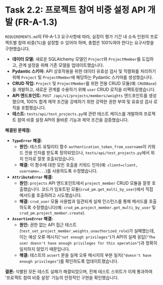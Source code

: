 # Task 2.2: 프로젝트 참여 비중 설정 API 개발 (FR-A-1.3)

`REQUIREMENTS.md`의 FR-A-1.3 요구사항에 따라, 실장이 평가 기간 내 소속 인원의 프로젝트별 참여 비중(%)을 설정할 수 있어야 하며, 총합은 100%여야 한다는 요구사항을 구현했습니다.

-   **데이터 모델:** 새로운 SQLAlchemy 모델인 `Project`와 `ProjectMember`를 도입하고, 관계 설정을 위해 기존 모델을 업데이트했습니다.
-   **Pydantic 스키마:** API 상호작용을 위한 데이터 유효성 검사 및 직렬화를 처리하기 위해 `Project` 및 `ProjectMember`에 해당하는 Pydantic 스키마를 생성했습니다.
-   **CRUD 작업:** `Project` 및 `ProjectMember`를 위한 전용 CRUD 모듈(예: `CRUDBase`)을 개발하고, 새로운 관계를 수용하기 위해 `user` CRUD 로직을 리팩토링했습니다.
-   **API 엔드포인트:** `POST /api/v1/projects/members/weights` 엔드포인트를 생성했으며, 100% 합계 제약 조건을 강제하기 위한 강력한 권한 부여 및 유효성 검사 로직을 포함했습니다.
-   **테스트:** `tests/api/test_projects.py`에 관련 테스트 케이스를 개발하여 프로젝트 참여 비중 설정 API의 올바른 기능과 제약 조건을 검증했습니다.

**해결된 문제점:**
-   **`TypeError` 해결:**
    *   **원인:** 테스트 유틸리티 함수 `authentication_token_from_username`이 키워드 전용 인자를 받도록 정의되었으나, `tests/api/test_projects.py`에서 위치 인자로 잘못 호출되었습니다.
    *   **해결:** 이 함수에 대한 모든 호출을 키워드 인자(예: `client=client, username=...`)를 사용하도록 수정했습니다.
-   **`AttributeError` 해결:**
    *   **원인:** `projects` API 엔드포인트에서 `project_member` CRUD 모듈을 잘못 호출했습니다. 코드가 임포트된 모듈(`crud_pm.get_multi_by_user`)에서 직접 메서드를 호출하려고 시도했습니다.
    *   **해결:** `crud_user` 모듈 사용법과 일관되게 실제 인스턴스를 통해 메서드를 호출하도록 수정했습니다(예: `crud_pm.project_member.get_multi_by_user` 및 `crud_pm.project_member.create`).
-   **`AssertionError` 해결:**
    *   **원인:** 권한 없는 API 접근 테스트(`test_set_project_member_weights_unauthorized_role`)가 실패했는데, 이는 예상 오류 메시지(`"not enough privileges"`)가 API의 실제 응답(`"The user doesn't have enough privileges for this operation"`)과 정확히 일치하지 않았기 때문입니다.
    *   **해결:** 테스트의 `assert` 문을 실제 오류 메시지의 부분 일치(`"doesn't have enough privileges"`)를 확인하도록 업데이트했습니다.

**결론:** 식별된 모든 테스트 실패가 해결되었으며, 전체 테스트 스위트가 이제 통과하여 '프로젝트 참여 비중 설정' 기능의 안정적인 구현을 확인했습니다.